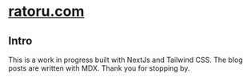 # [ratoru.com](https://ratoru.com/)

## Intro

This is a work in progress built with NextJs and Tailwind CSS. The blog posts are written with MDX. Thank you for stopping by.
